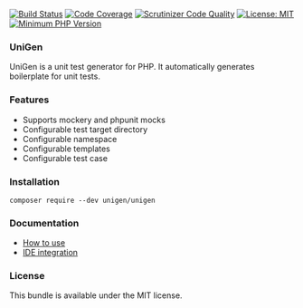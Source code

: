 [![Build Status](https://travis-ci.org/unigen/unigen.svg?branch=master)](https://travis-ci.org/unigen/unigen)
[![Code Coverage](https://scrutinizer-ci.com/g/unigen/unigen/badges/coverage.png?b=master)](https://scrutinizer-ci.com/g/unigen/unigen/?branch=master)
[![Scrutinizer Code Quality](https://scrutinizer-ci.com/g/unigen/unigen/badges/quality-score.png?b=master)](https://scrutinizer-ci.com/g/unigen/unigen/?branch=master)
[![License: MIT](https://img.shields.io/badge/License-MIT-blue.svg)](https://opensource.org/licenses/MIT)
[![Minimum PHP Version](http://img.shields.io/badge/php-%3E%3D%207.0-8892BF.svg)](https://php.net/)

### UniGen
UniGen is a unit test generator for PHP. It automatically generates boilerplate for unit tests.

### Features

* Supports mockery and phpunit mocks
* Configurable test target directory
* Configurable namespace
* Configurable templates
* Configurable test case

### Installation

`composer require --dev unigen/unigen`

### Documentation

* [How to use](src/Resources/doc/1-how-to-use.md)
* [IDE integration](src/Resources/doc/2-integration.md)

### License
This bundle is available under the MIT license.